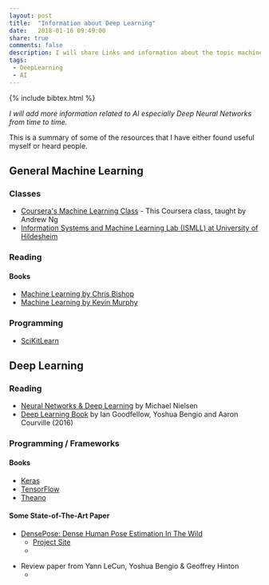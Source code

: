 ```yaml
---
layout: post
title:  "Information about Deep Learning"
date:   2018-01-16 09:49:00
share: true
comments: false
description: I will share Links and information about the topic machine learning.
tags:
 - DeepLearning
 - AI
---
```


{% include bibtex.html %}

*I will add more information related to AI especially Deep Neural Networks from time to time.*


This is a summary of some of the resources that I have either found useful myself or heard people.

## General Machine Learning

### Classes

* [Coursera's Machine Learning Class](https://www.coursera.org/learn/machine-learning "Coursera's Machine Learning Class") - This Coursera class, taught by Andrew Ng
* [Information Systems and Machine Learning Lab (ISMLL) at University of Hildesheim](https://www.ismll.uni-hildesheim.de/lehre/ml2-17s/script/index_en.html "Information Systems and Machine Learning Lab (ISMLL) at University of Hildesheim")

### Reading

#### Books

* [Machine Learning by Chris Bishop](http://www.springer.com/gb/book/9780387310732)
* [Machine Learning by Kevin Murphy](https://mitpress.mit.edu/books/machine-learning-0)

### Programming

* [SciKitLearn](http://scikit-learn.org/stable/ "SciKitLearn")

## Deep Learning

### Reading

* [Neural Networks & Deep Learning](http://neuralnetworksanddeeplearning.com/ "Neural Networks & Deep Learning") by Michael Nielsen
* [Deep Learning Book](http://www.deeplearningbook.org/ "Deep Learning Book") by Ian Goodfellow, Yoshua Bengio and Aaron Courville (2016)

### Programming / Frameworks

#### Books

* [Keras](https://keras.io/ "Keras")
* [TensorFlow](https://www.tensorflow.org/ "TensorFlow")
* [Theano](http://www.deeplearning.net/software/theano/ "Theano")

#### Some State-of-The-Art Paper

<bibtex src="{{ site.url }}/bibtex/2018_-_DensePose.bib"></bibtex>

* [DensePose: Dense Human Pose Estimation In The Wild](https://arxiv.org/abs/1802.00434)
  * [<i class="fa fa-github fa-2x"></i> Project Site](http://densepose.org/ "Project Website")
  * <div class="bibtex_display" bibtexkeys="Guler2018DensePose"></div>

<bibtex src="{{ site.url }}/bibtex/2015_-_DeepLearning_LeCunHinton.bib"></bibtex>
* Review paper from Yann LeCun, Yoshua Bengio & Geoffrey Hinton
  * <div class="bibtex_display" bibtexkeys="lecun2015deep"></div>

